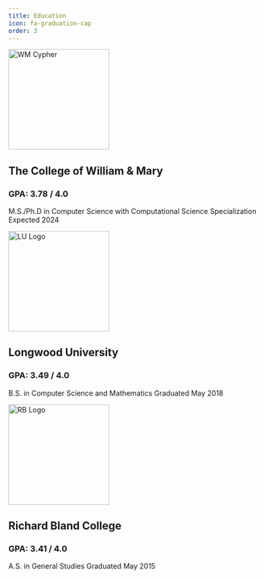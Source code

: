 ```yaml
---
title: Education
icon: fa-graduation-cap 
order: 3
---
```

<img src="{{ 'assets/images/WM.png' | relative_url }}" width="200" alt="WM Cypher" />

## The College of William & Mary

### **GPA: 3.78 / 4.0**

M.S./Ph.D in Computer Science with Computational Science Specialization
Expected 2024


<img src="{{ 'assets/images/LU.jpg' | relative_url }}" width="200" alt="LU Logo" />

## Longwood University

### **GPA: 3.49 / 4.0**

B.S. in Computer Science and Mathematics
Graduated May 2018

<img src="{{ 'assets/images/RU.png' | relative_url }}" width="200" alt="RB Logo" />

## Richard Bland College

### **GPA: 3.41 / 4.0**

A.S. in General Studies
Graduated May 2015
